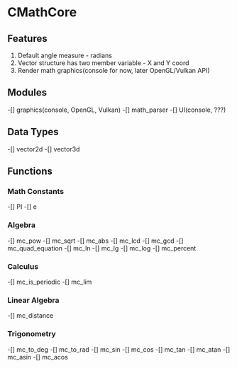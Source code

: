 # CMathCore

## Features

1. Default angle measure - radians
2. Vector structure has two member variable - X and Y coord
3. Render math graphics(console for now, later OpenGL/Vulkan API)

## Modules

-[] graphics(console, OpenGL, Vulkan)
-[] math_parser
-[] UI(console, ???)

## Data Types

-[] vector2d
-[] vector3d

## Functions

### Math Constants

-[] PI
-[] e

### Algebra

-[] mc_pow
-[] mc_sqrt
-[] mc_abs
-[] mc_lcd
-[] mc_gcd
-[] mc_quad_equation
-[] mc_ln
-[] mc_lg
-[] mc_log
-[] mc_percent

### Calculus

-[] mc_is_periodic
-[] mc_lim

### Linear Algebra

-[] mc_distance

### Trigonometry

-[] mc_to_deg
-[] mc_to_rad
-[] mc_sin
-[] mc_cos
-[] mc_tan
-[] mc_atan
-[] mc_asin
-[] mc_acos
